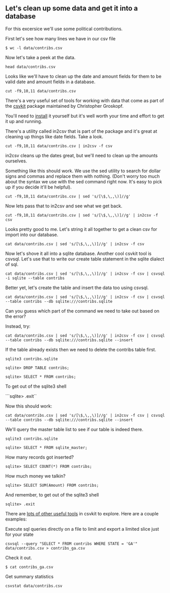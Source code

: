 ## Let's clean up some data and get it into a database

For this excersice we'll use some political contributions.

First let's see how many lines we have in our csv file

```$ wc -l data/contribs.csv```

Now let's take a peek at the data.

```head data/contribs.csv```

Looks like we'll have to clean up the date and amount fields for them to be valid date and amount fields in a database.

```cut -f9,10,11 data/contribs.csv```

There's a very useful set of tools for working with data that come as part of the [csvkit](https://csvkit.readthedocs.org/en/0.9.0/) package maintained by Christopher Groskopf.

You'll need to [install](http://csvkit.readthedocs.org/en/latest/install.html) it yourself but it's well worth your time and effort to get it up and running.

There's a utility called in2csv that is part of the package and it's great at cleaning up things like date fields. Take a look.

```cut -f9,10,11 data/contribs.csv | in2csv -f csv```

in2csv cleans up the dates great, but we'll need to clean up the amounts ourselves.

Something like this should work. We use the sed utility to search for dollar signs and commas and replace them with nothing. (Don't worry too much about the syntax we use with the sed command right now. It's easy to pick up if you decide it'll be helpful).

```cut -f9,10,11 data/contribs.csv | sed 's/[\$,\,,\)]//g'```

Now lets pass that to in2csv and see what we get back.

```cut -f9,10,11 data/contribs.csv | sed 's/[\$,\,,\)]//g' | in2csv -f csv```

Looks pretty good to me. Let's string it all together to get a clean csv for import into our database.

```cat data/contribs.csv | sed 's/[\$,\,,\)]//g' | in2csv -f csv```

Now let's shove it all into a sqlite database. Another cool csvkit tool is csvsql. Let's use that to write our create table statement in the sqlite dialect of sql.

```cat data/contribs.csv | sed 's/[\$,\,,\)]//g' | in2csv -f csv | csvsql -i sqlite --table contribs```

Better yet, let's create the table and insert the data too using csvsql. 

```cat data/contribs.csv | sed 's/[\$,\,,\)]//g' | in2csv -f csv | csvsql --table contribs --db sqlite:///contribs.sqlite```

Can you guess which part of the command we need to take out based on the error?

Instead, try:

```cat data/contribs.csv | sed 's/[\$,\,,\)]//g' | in2csv -f csv | csvsql --table contribs --db sqlite:///contribs.sqlite --insert```

If the table already exists then we need to delete the contribs table first.

```sqlite3 contribs.sqlite```

```sqlite> DROP TABLE contribs;```

```sqlite> SELECT * FROM contribs;```

To get out of the sqlite3 shell

```sqlite> .exit``

Now this should work:

```cat data/contribs.csv | sed 's/[\$,\,,\)]//g' | in2csv -f csv | csvsql --table contribs --db sqlite:///contribs.sqlite --insert```

We'll query the master table list to see if our table is indeed there.

```sqlite3 contribs.sqlite```

```sqlite> SELECT * FROM sqlite_master;```

How many records got inserted?

```sqlite> SELECT COUNT(*) FROM contribs;```

How much money we talkin?

```sqlite> SELECT SUM(Amount) FROM contribs;```

And remember, to get out of the sqlite3 shell

```sqlite> .exit```

There are [lots of other useful tools](https://source.opennews.org/en-US/articles/eleven-awesome-things-you-can-do-csvkit/) in csvkit to explore. Here are a couple examples:

Execute sql queries directly on a file to limit and export a limited slice just for your state

```csvsql --query "SELECT * FROM contribs WHERE STATE = 'GA'" data/contribs.csv > contribs_ga.csv```

Check it out.

```$ cat contribs_ga.csv```

Get summary statistics

```csvstat data/contribs.csv```

